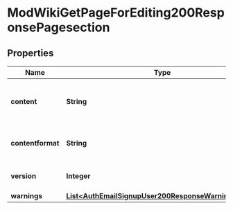 

# ModWikiGetPageForEditing200ResponsePagesection


## Properties

| Name | Type | Description | Notes |
|------------ | ------------- | ------------- | -------------|
|**content** | **String** | The contents of the page-section to be edited. |  [optional] |
|**contentformat** | **String** | Format of the original content of the page. |  [optional] |
|**version** | **Integer** | Latest version of the page. |  |
|**warnings** | [**List&lt;AuthEmailSignupUser200ResponseWarningsInner&gt;**](AuthEmailSignupUser200ResponseWarningsInner.md) |  |  [optional] |



